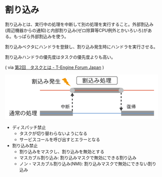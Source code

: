 # 割り込み

割り込みとは、実行中の処理を中断して別の処理を実行すること。外部割込み(周辺機器からの通知)と内部割り込み(ゼロ除算等CPU例外とかいろいろ)がある。もっぱら外部割込みを使う。

割り込みベクタにハンドラを登録し、割り込み発生時にハンドラを実行させる。

割り込みハンドラの優先度はタスクの優先度よりも高い。

( via [第2回　タスクとは - T-Engine Forum Japan](http://www.t-engine.org/ja/sympo/rtos/rtos02 "第2回　タスクとは - T-Engine Forum Japan") )

![割り込み処理](https://github.com/miwarin/RTOS-intro/blob/master/10_fig-1.png)

* ディスパッチ禁止
  * タスクが切り替わらないようになる
  * サービスコールを呼び出すとエラーとなる
* 割り込み禁止
  * 割り込みをマスクし、割り込みを無効とする
  * マスカブル割り込み: 割り込みマスクで無効にできる割り込み
  * ノン・マスカブル割り込み(NMI): 割り込みマスクで無効にできない割り込み
